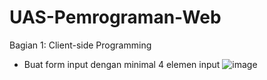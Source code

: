 # UAS-Pemrograman-Web

Bagian 1: Client-side Programming
- Buat form input dengan minimal 4 elemen input
  ![image](https://github.com/user-attachments/assets/52f68233-00d6-4beb-bde8-adc33863f734)
